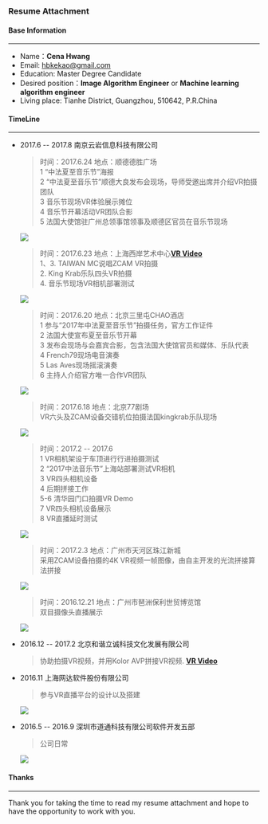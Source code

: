 ### **Resume Attachment**
#### Base Information
---
- Name：**Cena Hwang**
- Email: hbkekao@gmail.com
- Education: Master Degree Candidate           
- Desired position：**Image Algorithm Engineer** or **Machine learning algorithm engineer**
- Living place: Tianhe District, Guangzhou, 510642, P.R.China

#### TimeLine
---
- 2017.6 -- 2017.8 南京云岩信息科技有限公司

	> 时间：2017.6.24 地点：顺德德胜广场     
	> 1  “中法夏至音乐节”海报    
	> 2  “中法夏至音乐节”顺德大良发布会现场，导师受邀出席并介绍VR拍摄团队   
	> 3  音乐节现场VR体验展示摊位   
	> 4  音乐节开幕活动VR团队合影   
	> 5  法国大使馆驻广州总领事馆领事及顺德区官员在音乐节现场
	
	<img src="Image/DALIANG.png"></img>
	
	> 时间：2017.6.23 地点：上海西岸艺术中心[**VR Video**](https://www.youtube.com/watch?v=Hfco9ProWhs&feature=youtu.be)   
	> 1、3. TAIWAN MC说唱ZCAM VR拍摄    
	> 2. King Krab乐队四头VR拍摄   
	> 4. 音乐节现场VR相机部署测试
   
	<img src="Image/Shanghai.png"></img>
	
	> 时间：2017.6.20 地点：北京三里屯CHAO酒店   
	> 1  参与“2017年中法夏至音乐节”拍摄任务，官方工作证件   
	> 2  法国大使宣布夏至音乐节开幕    
	> 3  发布会现场与会嘉宾合影，包含法国大使馆官员和媒体、乐队代表   
	> 4  French79现场电音演奏   
	> 5  Las Aves现场摇滚演奏   
	> 6  主持人介绍官方唯一合作VR团队
	
	<img src="Image/CHAO.jpg"></img>

	> 时间：2017.6.18 地点：北京77剧场  
	> VR六头及ZCAM设备交错机位拍摄法国kingkrab乐队现场   
	
	<img src="Image/KingKrab.png"></img>
	
	> 时间：2017.2 -- 2017.6   
	> 1  VR相机架设于车顶进行行进拍摄测试   
	> 2  “2017中法音乐节”上海站部署测试VR相机   
	> 3  VR四头相机设备   
	> 4  后期拼接工作     
	> 5-6  清华园门口拍摄VR Demo   
	> 7  VR四头相机设备展示    
	> 8  VR直播延时测试
	
	 <img src="Image/VR.png"></img>
	
	> 时间：2017.2.3  地点：广州市天河区珠江新城      
	> 采用ZCAM设备拍摄的4K VR视频一帧图像，由自主开发的光流拼接算法拼接
	  
	 <img src="Image/eqr_in_Tanhe.png"></img>
	  
	> 时间：2016.12.21 地点：广州市琶洲保利世贸博览馆  
	> 双目摄像头直播展示
	
	 <img src="Image/ZHANLAN.png"></img>

	
- 2016.12 -- 2017.2 北京和谐立诚科技文化发展有限公司

	> 协助拍摄VR视频，并用Kolor AVP拼接VR视频. [**VR Video**](https://youtu.be/8SOn7JUJ7cU)
	
	
	
- 2016.11 上海网达软件股份有限公司

	> 参与VR直播平台的设计以及搭建
	
	 <img src="Image/WONDER.png"></img>
	
	
- 2016.5 -- 2016.9 深圳市道通科技有限公司软件开发五部

	> 公司日常
	
	<img src="Image/DAOTONG.png"></img>


#### Thanks
---
Thank you for taking the time to read my resume attachment and hope to have the opportunity to work with you.
